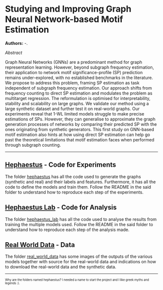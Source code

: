 # Studying and Improving Graph Neural Network-based Motif Estimation


**Authors:** -.


*Abstract*

Graph Neural Networks (GNNs) are a predominant method for graph representation learning. However, beyond subgraph frequency estimation, their application to network motif significance-profile (SP) prediction remains under-explored, with no established benchmarks in the literature. We propose to address this problem, framing SP estimation as task independent of subgraph frequency estimation. Our approach shifts from frequency counting to direct SP estimation and modulates the problem as multitarget regression. The reformulation is optimised for interpretability, stability and scalability on large graphs. We validate our method using a large synthetic dataset and further test it on real-world graphs. Our experiments reveal that 1-WL limited models struggle to make precise estimations of SPs. However, they can generalise to approximate the graph generation processes of networks by comparing their predicted SP with the ones originating from synthetic generators. This first study on GNN-based motif estimation also hints at how using direct SP estimation can help go past the theoretical limitations that motif estimation faces when performed through subgraph counting.

---

## [Hephaestus](hephaestus/README.md) - Code for Experiments

The folder [hephaestus](hephaestus) has all the code used to generate the graphs (synthetic and real) and their labels and features. Furthermore, it has all the code to define the models and train them. Follow the README in the said folder to understand how to reproduce each step of the experiments.

## [Hephaestus Lab](hephaestus_lab/README.md) - Code for Analysis

The folder [hephaestus_lab](hephaestus_lab) has all the code used to analyse the results from training the multiple models used. Follow the README in the said folder to understand how to reproduce each step of the analysis made.

## [Real World Data](real_world_data/README.md) - Data

The folder [real_world_data](real_world_data) has some images of the outputs of the various models together with source for the real-world data and indications on how to download the real-world data and the synthetic data.


---

<sub><sup>Why are the folders named hephaestus? I needed a name to start the project and I like greek myths and legends :).</sup></sub>

